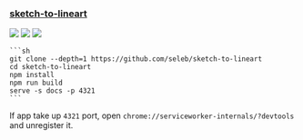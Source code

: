 ### [sketch-to-lineart](https://github.com/seleb/sketch-to-lineart)

![](https://img.shields.io/github/license/seleb/sketch-to-lineart?style=flat-square) ![](https://img.shields.io/github/last-commit/scillidan/sketch-to-lineart/main?label=last%20commit%20(fork)&style=flat-square) ![](https://img.shields.io/badge/Vercel-black?style=flat&logo=Vercel&logoColor=white)

````{tab} From source
```sh
git clone --depth=1 https://github.com/seleb/sketch-to-lineart
cd sketch-to-lineart
npm install
npm run build
serve -s docs -p 4321
```
````

If app take up `4321` port, open `chrome://serviceworker-internals/?devtools` and unregister it.